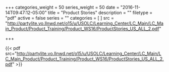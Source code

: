 +++
categories_weight = 50
series_weight = 50
date = "2016-11-14T09:47:12-05:00"
title = "Product Stories"
description = ""
filetype = "pdf"
active = false
series = ""
categories = [
]
src = "http://partylite.vo.llnwd.net/o15/u/USOLC/Learning_Center/LC_Main/LC_Main_Product/Product_Training/Product_WS16/ProductStories_US_ALL_2.pdf"

+++

{{< pdf src="http://partylite.vo.llnwd.net/o15/u/USOLC/Learning_Center/LC_Main/LC_Main_Product/Product_Training/Product_WS16/ProductStories_US_ALL_2.pdf" >}}
